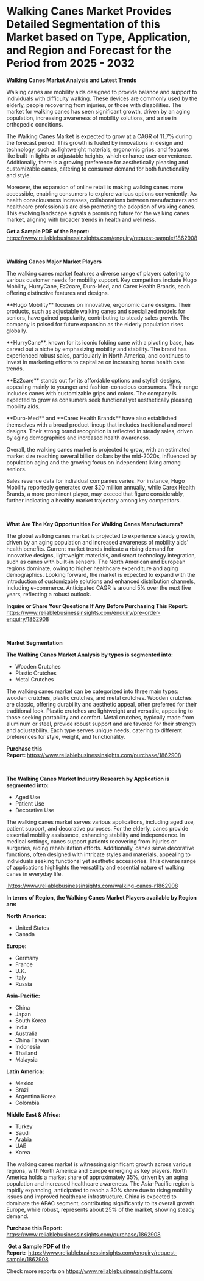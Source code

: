 <p><h1>Walking Canes Market Provides Detailed Segmentation of this Market based on Type, Application, and Region and Forecast for the Period from 2025 - 2032</h1></p><p><strong>Walking Canes Market Analysis and Latest Trends</strong></p>
<p><p>Walking canes are mobility aids designed to provide balance and support to individuals with difficulty walking. These devices are commonly used by the elderly, people recovering from injuries, or those with disabilities. The market for walking canes has seen significant growth, driven by an aging population, increasing awareness of mobility solutions, and a rise in orthopedic conditions.</p><p>The Walking Canes Market is expected to grow at a CAGR of 11.7% during the forecast period. This growth is fueled by innovations in design and technology, such as lightweight materials, ergonomic grips, and features like built-in lights or adjustable heights, which enhance user convenience. Additionally, there is a growing preference for aesthetically pleasing and customizable canes, catering to consumer demand for both functionality and style.</p><p>Moreover, the expansion of online retail is making walking canes more accessible, enabling consumers to explore various options conveniently. As health consciousness increases, collaborations between manufacturers and healthcare professionals are also promoting the adoption of walking canes. This evolving landscape signals a promising future for the walking canes market, aligning with broader trends in health and wellness.</p></p>
<p><strong>Get a Sample PDF of the Report:&nbsp;</strong> <a href="https://www.reliablebusinessinsights.com/enquiry/request-sample/1862908?utm_campaign=3288&utm_medium=2&utm_source=Github&utm_content=ia&utm_term=04042025&utm_id=walking-canes">https://www.reliablebusinessinsights.com/enquiry/request-sample/1862908</a></p>
<p>&nbsp;</p>
<p><strong>Walking Canes Major Market Players</strong></p>
<p><p>The walking canes market features a diverse range of players catering to various customer needs for mobility support. Key competitors include Hugo Mobility, HurryCane, Ez2care, Duro-Med, and Carex Health Brands, each offering distinctive features and designs.</p><p>**Hugo Mobility** focuses on innovative, ergonomic cane designs. Their products, such as adjustable walking canes and specialized models for seniors, have gained popularity, contributing to steady sales growth. The company is poised for future expansion as the elderly population rises globally.</p><p>**HurryCane**, known for its iconic folding cane with a pivoting base, has carved out a niche by emphasizing mobility and stability. The brand has experienced robust sales, particularly in North America, and continues to invest in marketing efforts to capitalize on increasing home health care trends.</p><p>**Ez2care** stands out for its affordable options and stylish designs, appealing mainly to younger and fashion-conscious consumers. Their range includes canes with customizable grips and colors. The company is expected to grow as consumers seek functional yet aesthetically pleasing mobility aids.</p><p>**Duro-Med** and **Carex Health Brands** have also established themselves with a broad product lineup that includes traditional and novel designs. Their strong brand recognition is reflected in steady sales, driven by aging demographics and increased health awareness.</p><p>Overall, the walking canes market is projected to grow, with an estimated market size reaching several billion dollars by the mid-2020s, influenced by population aging and the growing focus on independent living among seniors.</p><p>Sales revenue data for individual companies varies. For instance, Hugo Mobility reportedly generates over $20 million annually, while Carex Health Brands, a more prominent player, may exceed that figure considerably, further indicating a healthy market trajectory among key competitors.</p></p>
<p>&nbsp;</p>
<p><strong>What Are The Key Opportunities For Walking Canes Manufacturers?</strong></p>
<p><p>The global walking canes market is projected to experience steady growth, driven by an aging population and increased awareness of mobility aids' health benefits. Current market trends indicate a rising demand for innovative designs, lightweight materials, and smart technology integration, such as canes with built-in sensors. The North American and European regions dominate, owing to higher healthcare expenditure and aging demographics. Looking forward, the market is expected to expand with the introduction of customizable solutions and enhanced distribution channels, including e-commerce. Anticipated CAGR is around 5% over the next five years, reflecting a robust outlook.</p></p>
<p><strong>Inquire or Share Your Questions If Any Before Purchasing This Report:</strong> <a href="https://www.reliablebusinessinsights.com/enquiry/pre-order-enquiry/1862908?utm_campaign=3288&utm_medium=2&utm_source=Github&utm_content=ia&utm_term=04042025&utm_id=walking-canes">https://www.reliablebusinessinsights.com/enquiry/pre-order-enquiry/1862908</a></p>
<p>&nbsp;</p>
<p><strong>Market Segmentation</strong></p>
<p><strong>The Walking Canes Market Analysis by types is segmented into:</strong></p>
<p><ul><li>Wooden Crutches</li><li>Plastic Crutches</li><li>Metal Crutches</li></ul></p>
<p><p>The walking canes market can be categorized into three main types: wooden crutches, plastic crutches, and metal crutches. Wooden crutches are classic, offering durability and aesthetic appeal, often preferred for their traditional look. Plastic crutches are lightweight and versatile, appealing to those seeking portability and comfort. Metal crutches, typically made from aluminum or steel, provide robust support and are favored for their strength and adjustability. Each type serves unique needs, catering to different preferences for style, weight, and functionality.</p></p>
<p><strong>Purchase this Report:&nbsp;</strong><a href="https://www.reliablebusinessinsights.com/purchase/1862908?utm_campaign=3288&utm_medium=2&utm_source=Github&utm_content=ia&utm_term=04042025&utm_id=walking-canes">https://www.reliablebusinessinsights.com/purchase/1862908</a></p>
<p>&nbsp;</p>
<p><strong>The Walking Canes Market Industry Research by Application is segmented into:</strong></p>
<p><ul><li>Aged Use</li><li>Patient Use</li><li>Decorative Use</li></ul></p>
<p><p>The walking canes market serves various applications, including aged use, patient support, and decorative purposes. For the elderly, canes provide essential mobility assistance, enhancing stability and independence. In medical settings, canes support patients recovering from injuries or surgeries, aiding rehabilitation efforts. Additionally, canes serve decorative functions, often designed with intricate styles and materials, appealing to individuals seeking functional yet aesthetic accessories. This diverse range of applications highlights the versatility and essential nature of walking canes in everyday life.</p></p>
<p><a href="https://www.reliablebusinessinsights.com/walking-canes-r1862908?utm_campaign=3288&utm_medium=2&utm_source=Github&utm_content=ia&utm_term=04042025&utm_id=walking-canes">&nbsp;https://www.reliablebusinessinsights.com/walking-canes-r1862908</a></p>
<p><strong>In terms of Region, the Walking Canes Market Players available by Region are:</strong></p>
<p>
    <p> <strong> North America: </strong>
        <ul>
            <li>United States</li>
            <li>Canada</li>
        </ul>
        </p> 
    <p> <strong> Europe: </strong>
        <ul>
            <li>Germany</li>
            <li>France</li>
            <li>U.K.</li>
            <li>Italy</li>
            <li>Russia</li>
        </ul>
        </p> 
    <p> <strong> Asia-Pacific: </strong>
        <ul>
            <li>China</li>
            <li>Japan</li>
            <li>South Korea</li>
            <li>India</li>
            <li>Australia</li>
            <li>China Taiwan</li>
            <li>Indonesia</li>
            <li>Thailand</li>
            <li>Malaysia</li>
        </ul>
        </p> 
    <p> <strong> Latin America: </strong>
        <ul>
            <li>Mexico</li>
            <li>Brazil</li>
            <li>Argentina Korea</li>
            <li>Colombia</li>
        </ul>
        </p> 
    <p> <strong> Middle East & Africa: </strong>
        <ul>
            <li>Turkey</li>
            <li>Saudi</li>
            <li>Arabia</li>
            <li>UAE</li>
            <li>Korea</li>
        </ul>
    </p>
    </p>
<p><p>The walking canes market is witnessing significant growth across various regions, with North America and Europe emerging as key players. North America holds a market share of approximately 35%, driven by an aging population and increased healthcare awareness. The Asia-Pacific region is rapidly expanding, anticipated to reach a 30% share due to rising mobility issues and improved healthcare infrastructure. China is expected to dominate the APAC segment, contributing significantly to its overall growth. Europe, while robust, represents about 25% of the market, showing steady demand.</p></p>
<p><strong>Purchase this Report: </strong><a href="https://www.reliablebusinessinsights.com/purchase/1862908?utm_campaign=3288&utm_medium=2&utm_source=Github&utm_content=ia&utm_term=04042025&utm_id=walking-canes">https://www.reliablebusinessinsights.com/purchase/1862908</a></p>
<p>&nbsp;<strong>Get a Sample PDF of the Report:&nbsp;&nbsp;</strong><a href="https://www.reliablebusinessinsights.com/enquiry/request-sample/1862908?utm_campaign=3288&utm_medium=2&utm_source=Github&utm_content=ia&utm_term=04042025&utm_id=walking-canes">https://www.reliablebusinessinsights.com/enquiry/request-sample/1862908</a></p>
<p><strong></strong></p>
<p>Check more reports on <a href="https://www.reliablebusinessinsights.com/?utm_campaign=3288&utm_medium=2&utm_source=Github&utm_content=ia&utm_term=04042025&utm_id=walking-canes">https://www.reliablebusinessinsights.com/</a></p>